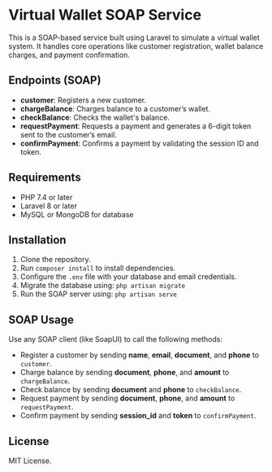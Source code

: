 # Virtual Wallet SOAP Service

This is a SOAP-based service built using Laravel to simulate a virtual wallet system. It handles core operations like customer registration, wallet balance charges, and payment confirmation.

## Endpoints (SOAP)

-   **customer**: Registers a new customer.
-   **chargeBalance**: Charges balance to a customer’s wallet.
-   **checkBalance**: Checks the wallet's balance.
-   **requestPayment**: Requests a payment and generates a 6-digit token sent to the customer’s email.
-   **confirmPayment**: Confirms a payment by validating the session ID and token.

## Requirements

-   PHP 7.4 or later
-   Laravel 8 or later
-   MySQL or MongoDB for database

## Installation

1. Clone the repository.
2. Run `composer install` to install dependencies.
3. Configure the `.env` file with your database and email credentials.
4. Migrate the database using: `php artisan migrate`
5. Run the SOAP server using: `php artisan serve`

## SOAP Usage

Use any SOAP client (like SoapUI) to call the following methods:

-   Register a customer by sending **name**, **email**, **document**, and **phone** to `customer`.
-   Charge balance by sending **document**, **phone**, and **amount** to `chargeBalance`.
-   Check balance by sending **document** and **phone** to `checkBalance`.
-   Request payment by sending **document**, **phone**, and **amount** to `requestPayment`.
-   Confirm payment by sending **session_id** and **token** to `confirmPayment`.

## License

MIT License.
